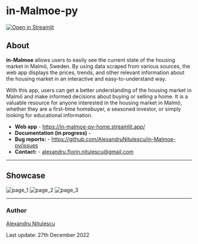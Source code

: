 # in-Malmoe-py
[![Open in Streamlit](https://static.streamlit.io/badges/streamlit_badge_black_white.svg)](https://in-malmoe.streamlit.app/)

## About
**in-Malmoe** allows users to easily see the current state of the housing market in Malmö, Sweden. By using data scraped from various sources, the web app displays the prices, trends, and other relevant information about the housing market in an interactive and easy-to-understand way.

With this app, users can get a better understanding of the housing market in Malmö and make informed decisions about buying or selling a home. It is a valuable resource for anyone interested in the housing market in Malmö, whether they are a first-time homebuyer, a seasoned investor, or simply looking for educational information.

- **Web app** - https://in-malmoe-py-home.streamlit.app/
- **Documentation (in progress)** - 
- **Bug reports:** - https://github.com/AlexandruNitulescu/in-Malmoe-py/issues
- **Contact:** - alexandru.florin.nitulescu@gmail.com
____________
## Showcase
![page_1](https://user-images.githubusercontent.com/61834395/209636075-6679b809-f2bb-4335-b934-27e091ce634b.PNG)
![page_2](https://user-images.githubusercontent.com/61834395/209636079-abe3e73b-18af-45c2-a25c-bd048ef379ea.PNG)
![page_3](https://user-images.githubusercontent.com/61834395/209636084-78fc9f5e-d3f0-4d4d-87f1-31270fb30779.PNG)
____________
### Author
[Alexandru Nitulescu](https://se.linkedin.com/in/alexandru-nitulescu-035778153)

Last update: 27th December 2022
